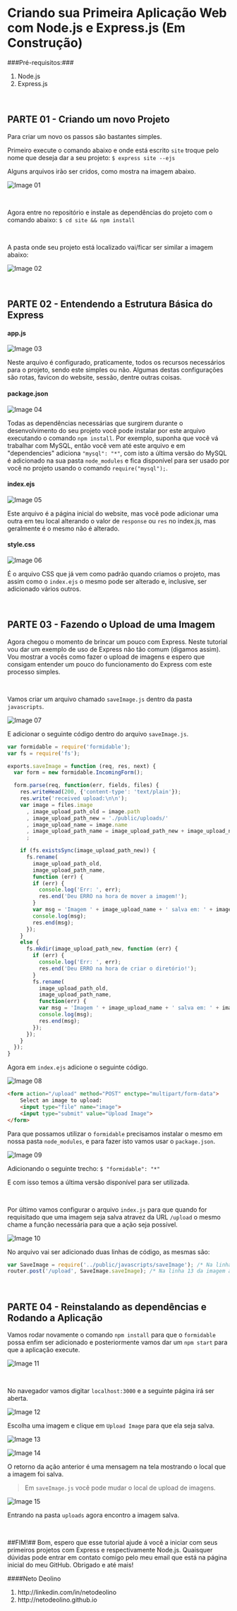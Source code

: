# Criando sua Primeira Aplicação Web com Node.js e Express.js (Em Construção)

###Pré-requisitos:###
<ol>
    <li>Node.js</li>
    <li>Express.js</li>
</ol>

<br/>

## PARTE 01 - Criando um novo Projeto ##

Para criar um novo os passos são bastantes simples.

Primeiro execute o comando abaixo e onde está escrito `site` troque pelo nome que deseja dar a seu projeto:
`$ express site --ejs`

Alguns arquivos irão ser cridos, como mostra na imagem abaixo.

![Image 01]()

<br/>

Agora entre no repositório e instale as dependências do projeto com o comando abaixo:
`$ cd site && npm install`

<br/>

A pasta onde seu projeto está localizado vai/ficar ser similar a imagem abaixo:

![Image 02]()

<br/>

## PARTE 02 - Entendendo a Estrutura Básica do Express ##

#### app.js ####

![Image 03]()

Neste arquivo é configurado, praticamente, todos os recursos necessários para o projeto, sendo este simples ou não. Algumas destas configurações são rotas, favicon do website, sessão, dentre outras coisas.

#### package.json ####

![Image 04]()

Todas as dependências necessárias que surgirem durante o desenvolvimento do seu projeto você pode instalar por este arquivo executando o comando `npm install`. Por exemplo, suponha que você vá trabalhar com MySQL, então você vem até este arquivo e em "dependencies" adiciona `"mysql": "*"`, com isto a última versão do MySQL é adicionado na sua pasta `node_modules` e fica disponível para ser usado por você no projeto usando o comando <code>require("mysql");</code>.

#### index.ejs ####

![Image 05]()

Este arquivo é a página inicial do website, mas você pode adicionar uma outra em teu local alterando o valor de `response` ou `res` no index.js, mas geralmente é o mesmo não é alterado.


#### style.css ####

![Image 06]()

É o arquivo CSS que já vem como padrão quando criamos o projeto, mas assim como o `index.ejs` o mesmo pode ser alterado e, inclusive, ser adicionado vários outros.

<br/>

## PARTE 03 - Fazendo o Upload de uma Imagem ##

Agora chegou o momento de brincar um pouco com Express. Neste tutorial vou dar um exemplo de uso de Express não tão comum (digamos assim). Vou mostrar a vocês como fazer o upload de imagens e espero que consigam entender um pouco do funcionamento do Express com este processo simples.

<br/>

Vamos criar um arquivo chamado `saveImage.js` dentro da pasta `javascripts`.

![Image 07]()


E adicionar o seguinte código dentro do arquivo `saveImage.js`.


```javascript
var formidable = require('formidable');
var fs = require('fs');

exports.saveImage = function (req, res, next) {
  var form = new formidable.IncomingForm();

  form.parse(req, function(err, fields, files) {
    res.writeHead(200, {'content-type': 'text/plain'});
    res.write('received upload:\n\n');
    var image = files.image
      , image_upload_path_old = image.path
      , image_upload_path_new = './public/uploads/'
      , image_upload_name = image.name
      , image_upload_path_name = image_upload_path_new + image_upload_name
      ;

    if (fs.existsSync(image_upload_path_new)) {
      fs.rename(
        image_upload_path_old,
        image_upload_path_name,
        function (err) {
        if (err) {
          console.log('Err: ', err);
          res.end('Deu ERRO na hora de mover a imagem!');
        }
        var msg = 'Imagem ' + image_upload_name + ' salva em: ' + image_upload_path_new;
        console.log(msg);
        res.end(msg);
      });
    }
    else {
      fs.mkdir(image_upload_path_new, function (err) {
        if (err) {
          console.log('Err: ', err);
          res.end('Deu ERRO na hora de criar o diretório!');
        }
        fs.rename(
          image_upload_path_old,
          image_upload_path_name,
          function(err) {
          var msg = 'Imagem ' + image_upload_name + ' salva em: ' + image_upload_path_new;
          console.log(msg);
          res.end(msg);
        });
      });
    }
  });
}
```

Agora em `index.ejs` adicione o seguinte código.

![Image 08]()

```html
<form action="/upload" method="POST" enctype="multipart/form-data">
    Select an image to upload:
    <input type="file" name="image">
    <input type="submit" value="Upload Image">
</form>
```

Para que possamos utilizar o `formidable` precisamos instalar o mesmo em nossa pasta `node_modules`, e para fazer isto vamos usar o `package.json`.

![Image 09]()

Adicionando o seguinte trecho:
`$ "formidable": "*"`

E com isso temos a última versão disponível para ser utilizada.

<br/>

Por último vamos configurar o arquivo `index.js` para que quando for requisitado que uma imagem seja salva atravez da URL `/upload` o mesmo chame a função necessária para que a ação seja possível.

![Image 10]()

No arquivo vai ser adicionado duas linhas de código, as mesmas são:

```javascript
var SaveImage = require('../public/javascripts/saveImage'); /* Na linha 05 da imagem acima */
router.post('/upload', SaveImage.saveImage); /* Na linha 13 da imagem acima */
```

<br/>

## PARTE 04 - Reinstalando as dependências e Rodando a Aplicação ##

Vamos rodar novamente o comando `npm install` para que o `formidable` possa enfim ser adicionado e posteriormente vamos dar um `npm start` para que a aplicação execute.

![Image 11]()

<br/>

No navegador vamos digitar `localhost:3000` e a seguinte página irá ser aberta.

![Image 12]()

Escolha uma imagem e clique em `Upload Image` para que ela seja salva.

![Image 13]()

![Image 14]()

O retorno da ação anterior é uma mensagem na tela mostrando o local que a imagem foi salva.
> Em `saveImage.js` você pode mudar o local de upload de imagens.

![Image 15]()

Entrando na pasta `uploads` agora encontro a imagem salva.

<br/>

##FIM!##
Bom, espero que esse tutorial ajude á você a iniciar com seus primeiros projetos com Express e respectivamente Node.js. Quaisquer dúvidas pode entrar em contato comigo pelo meu email que está na página inicial do meu GitHub. Obrigado e até mais!

####Neto Deolino
<ol>
    <li> http://linkedin.com/in/netodeolino </li>
    <li> http://netodeolino.github.io </li>
</ol>